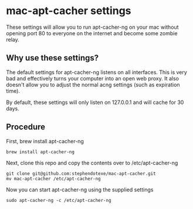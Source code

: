 # mac-apt-cacher settings
These settings will allow you to run apt-cacher-ng on your mac without opening port 80 to everyone on the internet and become some zombie relay.

## Why use these settings?
The default settings for apt-cacher-ng listens on all interfaces. This is very bad and effectively turns your computer into an open web proxy. It also doesn't allow you to adjust the normal acng settings (such as expiration time).

By default, these settings will only listen on 127.0.0.1 and will cache for 30 days.

## Procedure
First, brew install apt-cacher-ng
```
brew install apt-cacher-ng
```

Next, clone this repo and copy the contents over to /etc/apt-cacher-ng
```
git clone git@github.com:stephendotexe/mac-apt-cacher.git
mv mac-apt-cacher /etc/apt-cacher-ng
```

Now you can start apt-cacher-ng using the supplied settings
```
sudo apt-cacher-ng -c /etc/apt-cacher-ng
```
